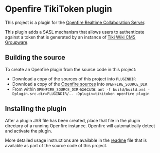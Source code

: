 # Openfire TikiToken plugin

This project is a plugin for the [Openfire Realtime Collaboration Server](http://www.igniterealtime.org/projects/openfire/).

This plugin adds a SASL mechanism that allows users to authenticate against a token that is generated by an instance of [Tiki Wiki CMS Groupware](https://tiki.org/).

## Building the source
To create an Openfire plugin from the source code in this project:

- Download a copy of the sources of this project into `PLUGINDIR`
- Download a copy of the [Openfire sources](https://github.com/igniterealtime/Openfire) into `OPENFIRE_SOURCE_DIR`
- From within `OPENFIRE_SOURCE_DIR` execute: `ant -f build/build.xml -Dplugin.src.dir=PLUGINDIR/.. -Dplugin=tikitoken openfire plugin`

## Installing the plugin

After a plugin JAR file has been created, place that file in the plugin directory of a running Openfire instance.
Openfire will automatically detect and activate the plugin.

More detailed usage instructions are available in the [readme](readme.html) file that is available as part of the source
code of this project.
